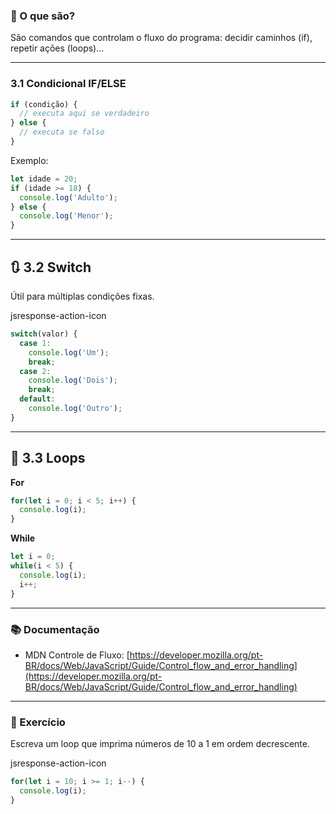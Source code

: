 ### 📌 O que são?

São comandos que controlam o fluxo do programa: decidir caminhos (if), repetir ações (loops)...

---

### 3.1 Condicional IF/ELSE

```js
if (condição) {
  // executa aqui se verdadeiro
} else {
  // executa se falso
}
```

Exemplo:

```js
let idade = 20;
if (idade >= 18) {
  console.log('Adulto');
} else {
  console.log('Menor');
}
```

---

## 🔃 3.2 Switch

Útil para múltiplas condições fixas.

jsresponse-action-icon

```js
switch(valor) {
  case 1:
    console.log('Um');
    break;
  case 2:
    console.log('Dois');
    break;
  default:
    console.log('Outro');
}
```

---

## 🔄 3.3 Loops

**For**

```js
for(let i = 0; i < 5; i++) {
  console.log(i);
}
```

**While**

```js
let i = 0;
while(i < 5) {
  console.log(i);
  i++;
}
```

---

### 📚 Documentação

- MDN Controle de Fluxo: [https://developer.mozilla.org/pt-BR/docs/Web/JavaScript/Guide/Control_flow_and_error_handling](https://developer.mozilla.org/pt-BR/docs/Web/JavaScript/Guide/Control_flow_and_error_handling)

---

### 🧩 Exercício

Escreva um loop que imprima números de 10 a 1 em ordem decrescente.

jsresponse-action-icon

```js
for(let i = 10; i >= 1; i--) {
  console.log(i);
}
```